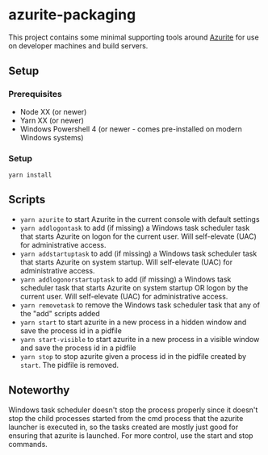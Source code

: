 # azurite-packaging
This project contains some minimal supporting tools around [Azurite](https://github.com/Azure/Azurite) for use on developer machines and build servers.

## Setup

### Prerequisites
* Node XX (or newer)
* Yarn XX (or newer)
* Windows Powershell 4 (or newer - comes pre-installed on modern Windows systems)

### Setup

    yarn install

## Scripts

* `yarn azurite` to start Azurite in the current console with default settings
* `yarn addlogontask` to add (if missing) a Windows task scheduler task that starts Azurite on logon for the current user. Will self-elevate (UAC) for administrative access.
* `yarn addstartuptask` to add (if missing) a Windows task scheduler task that starts Azurite on system startup. Will self-elevate (UAC) for administrative access.
* `yarn addlogonorstartuptask` to add (if missing) a Windows task scheduler task that starts Azurite on system startup OR logon by the current user. Will self-elevate (UAC) for administrative access.
* `yarn removetask` to remove the Windows task scheduler task that any of the "add" scripts added
* `yarn start` to start azurite in a new process in a hidden window and save the process id in a pidfile
* `yarn start-visible` to start azurite in a new process in a visible window and save the process id in a pidfile
* `yarn stop` to stop azurite given a process id in the pidfile created by `start`. The pidfile is removed.

## Noteworthy
Windows task scheduler doesn't stop the process properly since it doesn't stop the child processes started from the cmd process that the azurite launcher is executed in,
so the tasks created are mostly just good for ensuring that azurite is launched.
For more control, use the start and stop commands.
